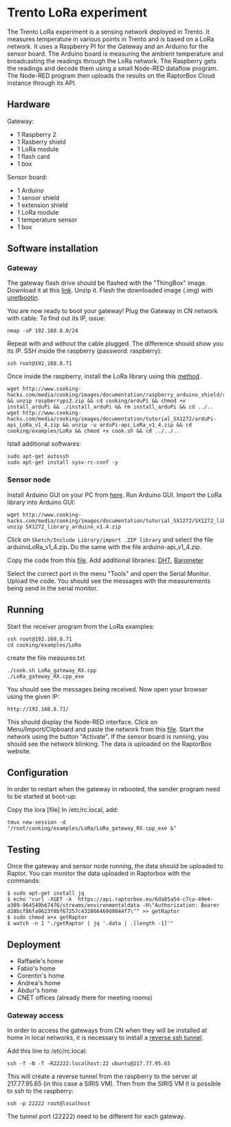 
Trento LoRa experiment
======================

The Trento LoRa experiment is a sensing network deployed in Trento.
It measures temperature in various points in Trento and is based on a LoRa network.
It uses a Raspberry PI for the Gateway and an Arduino for the sensor board.
The Arduino board is measuring the ambient temperature and broadcasting the readings through the LoRa network.
The Raspberry gets the readings and decode them using a small Node-RED dataflow program.
The Node-RED program then uploads the results on the RaptorBox Cloud instance through its API.

Hardware
--------

Gateway:
- 1 Raspberry 2
- 1 Rasberry shield
- 1 LoRa module
- 1 flash card
- 1 box

Sensor board:
- 1 Arduino
- 1 sensor shield
- 1 extension shield
- 1 LoRa module
- 1 temperature sensor
- 1 box


Software installation
---------------------

### Gateway

The gateway flash drive should be flashed with the "ThingBox" image.
Download it at this [link](http://thethingbox.io/index.html#packagestable).
Unzip it.
Flash the downloaded image (.img) with [unetbootin](https://unetbootin.github.io/).

You are now ready to boot your gateway!
Plug the Gateway in CN network with cable.
To find out its IP, issue:

```
nmap -sP 192.168.8.0/24
```
Repeat with and without the cable plugged. The difference should show you its IP.
SSH inside the raspberry (password: raspberry):

```
ssh root@192.168.8.71
```

Once inside the raspberry, install the LoRa library using this [method](https://www.cooking-hacks.com/documentation/tutorials/extreme-range-lora-sx1272-module-shield-arduino-raspberry-pi-intel-galileo/#step4_2).

```
wget http://www.cooking-hacks.com/media/cooking/images/documentation/raspberry_arduino_shield/raspberrypi2.zip && unzip raspberrypi2.zip && cd cooking/arduPi && chmod +x install_arduPi && ./install_arduPi && rm install_arduPi && cd ../..
wget http://www.cooking-hacks.com/media/cooking/images/documentation/tutorial_SX1272/arduPi-api_LoRa_v1_4.zip && unzip -u arduPi-api_LoRa_v1_4.zip && cd cooking/examples/LoRa && chmod +x cook.sh && cd ../../..  
```
Istall additional softwares:

```
sudo apt-get autossh
sudo apt-get install sysv-rc-conf -y
```


### Sensor node

Install Arduino GUI on your PC from [here](https://www.arduino.cc/en/Main/Software).
Run Arduino GUI.
Import the LoRa library into Arduino GUI:

```
wget http://www.cooking-hacks.com/media/cooking/images/documentation/tutorial_SX1272/SX1272_library_arduino_v1.4.zip
unzip SX1272_library_arduino_v1.4.zip
```
Click on `Sketch/Include Library/import .ZIP library` and select the file arduinoLoRa_v1_4.zip.
Do the same with the file arduino-api_v1_4.zip.

Copy the code from this [file](sensor-node/LoRaTest.ino).
Add additional libraries: [DHT](https://github.com/Seeed-Studio/Grove_Temperature_And_Humidity_Sensor), [Barometer](http://www.seeedstudio.com/wiki/File:Barometer_Sensor.zip)

Select the correct port in the menu "Tools" and open the Serial Monitor.
Upload the code.
You should see the messages with the measurements being send in the serial monitor.

Running
-------

Start the receiver program from the LoRa examples:

```
ssh root@192.168.8.71
cd cooking/examples/LoRa

```
create the file measures.txt

```
./cook.sh LoRa_gateway_RX.cpp
./LoRa_gateway_RX.cpp_exe
```

You should see the messages being received.
Now open your browser using the given IP:

```
http://192.168.8.71/
```

This should display the Node-RED interface.
Click on Menu/Import/Clipboard and paste the network from this [file](./LoRaTrento).
Start the network using the button "Activate".
If the sensor board is running, you should see the network blinking.
The data is uploaded on the RaptorBox website.

Configuration
-------------

In order to restart when the gateway in rebooted, the sender program need to be started at boot-up:

Copy the lora [file]
In /etc/rc.local, add:
```
tmux new-session -d "/root/cooking/examples/LoRa/LoRa_gateway_RX.cpp_exe &"
```



Testing
-------

Once the gateway and sensor node running, the data should be uploaded to Raptor.
You can monitor the data uploaded in Raptorbox with the commands:

```
$ sudo apt-get install jq
$ echo "curl -XGET -k  https://api.raptorbox.eu/6da85a54-c7ca-49e4-a309-964549b67476/streams/environmentaldata -H\"Authorization: Bearer d28bcf86fa9623f8bf67257c432866469d8044f7\"" >> getRaptor
$ sudo chmod a+x getRaptor
$ watch -n 1 "./getRaptor | jq '.data | .[length -1]'"
```


Deployment
----------

- Raffaele's home
- Fabio's home
- Corentin's home
- Andrea's home
- Abdur's home 
- CNET offices (already there for meeting rooms)

### Gateway access

In order to access the gateways from CN when they will be installed at home in local networks, it is necessary to install a [reverse ssh tunnel](http://unix.stackexchange.com/questions/46235/how-does-reverse-ssh-tunneling-work).

Add this line to /etc/rc.local:
```
ssh -f -N -T -R22222:localhost:22 ubuntu@217.77.95.65
```
This will create a reverse tunnel from the raspberry to the server at 217.77.95.65 (in this case a SIRIS VM).
Then from the SIRIS VM it is possible to ssh to the raspberry:
```
ssh -p 22222 root@localhost
```
The tunnel port (22222) need to be different for each gateway.




